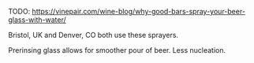 TODO:
https://vinepair.com/wine-blog/why-good-bars-spray-your-beer-glass-with-water/

Bristol, UK and Denver, CO both use these sprayers.

Prerinsing glass allows for smoother pour of beer. Less nucleation.
